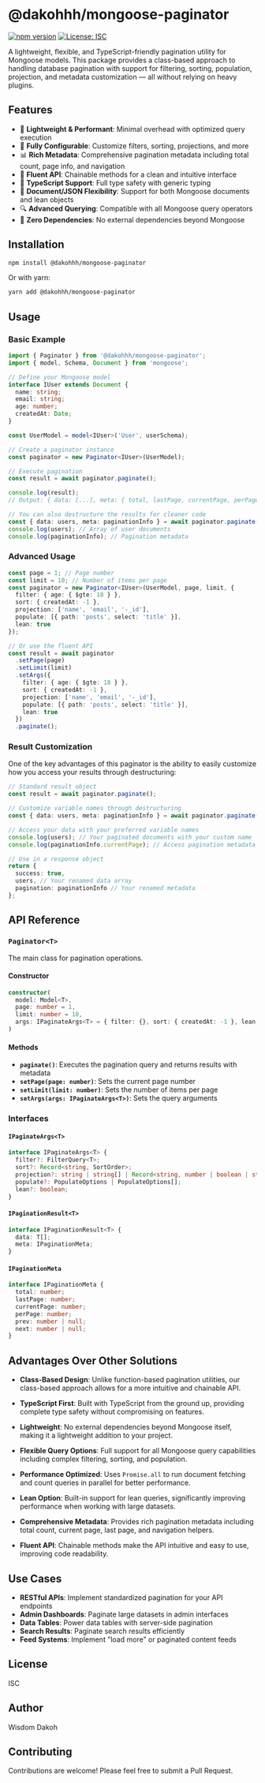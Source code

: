 # @dakohhh/mongoose-paginator

[![npm version](https://img.shields.io/npm/v/@dakohhh/mongoose-paginator.svg)](https://www.npmjs.com/package/@dakohhh/mongoose-paginator)
[![License: ISC](https://img.shields.io/badge/License-ISC-blue.svg)](https://opensource.org/licenses/ISC)

A lightweight, flexible, and TypeScript-friendly pagination utility for Mongoose models. This package provides a class-based approach to handling database pagination with support for filtering, sorting, population, projection, and metadata customization — all without relying on heavy plugins.

## Features

- 🚀 **Lightweight & Performant**: Minimal overhead with optimized query execution
- 🔧 **Fully Configurable**: Customize filters, sorting, projections, and more
- 📊 **Rich Metadata**: Comprehensive pagination metadata including total count, page info, and navigation
- 🧩 **Fluent API**: Chainable methods for a clean and intuitive interface
- 📝 **TypeScript Support**: Full type safety with generic typing
- 🔄 **Document/JSON Flexibility**: Support for both Mongoose documents and lean objects
- 🔍 **Advanced Querying**: Compatible with all Mongoose query operators
- 🧪 **Zero Dependencies**: No external dependencies beyond Mongoose

## Installation

```bash
npm install @dakohhh/mongoose-paginator
```

Or with yarn:

```bash
yarn add @dakohhh/mongoose-paginator
```

## Usage

### Basic Example

```typescript
import { Paginator } from '@dakohhh/mongoose-paginator';
import { model, Schema, Document } from 'mongoose';

// Define your Mongoose model
interface IUser extends Document {
  name: string;
  email: string;
  age: number;
  createdAt: Date;
}

const UserModel = model<IUser>('User', userSchema);

// Create a paginator instance
const paginator = new Paginator<IUser>(UserModel);

// Execute pagination
const result = await paginator.paginate();

console.log(result);
// Output: { data: [...], meta: { total, lastPage, currentPage, perPage, prev, next } }

// You can also destructure the results for cleaner code
const { data: users, meta: paginationInfo } = await paginator.paginate();
console.log(users); // Array of user documents
console.log(paginationInfo); // Pagination metadata
```

### Advanced Usage

```typescript
const page = 1; // Page number
const limit = 10; // Number of items per page
const paginator = new Paginator<IUser>(UserModel, page, limit, {
  filter: { age: { $gte: 18 } },
  sort: { createdAt: -1 },
  projection: ['name', 'email', '-_id'],
  populate: [{ path: 'posts', select: 'title' }],
  lean: true
});

// Or use the fluent API
const result = await paginator
  .setPage(page)
  .setLimit(limit)
  .setArgs({
    filter: { age: { $gte: 18 } },
    sort: { createdAt: -1 },
    projection: ['name', 'email', '-_id'],
    populate: [{ path: 'posts', select: 'title' }],
    lean: true
  })
  .paginate();
```

### Result Customization

One of the key advantages of this paginator is the ability to easily customize how you access your results through destructuring:

```typescript
// Standard result object
const result = await paginator.paginate();

// Customize variable names through destructuring
const { data: users, meta: paginationInfo } = await paginator.paginate();

// Access your data with your preferred variable names
console.log(users); // Your paginated documents with your custom name
console.log(paginationInfo.currentPage); // Access pagination metadata with your custom name

// Use in a response object
return {
  success: true,
  users, // Your renamed data array
  pagination: paginationInfo // Your renamed metadata
};
```

## API Reference

### `Paginator<T>`

The main class for pagination operations.

#### Constructor

```typescript
constructor(
  model: Model<T>,
  page: number = 1,
  limit: number = 10,
  args: IPaginateArgs<T> = { filter: {}, sort: { createdAt: -1 }, lean: true }
)
```

#### Methods

- **`paginate()`**: Executes the pagination query and returns results with metadata
- **`setPage(page: number)`**: Sets the current page number
- **`setLimit(limit: number)`**: Sets the number of items per page
- **`setArgs(args: IPaginateArgs<T>)`**: Sets the query arguments

### Interfaces

#### `IPaginateArgs<T>`

```typescript
interface IPaginateArgs<T> {
  filter?: FilterQuery<T>;
  sort?: Record<string, SortOrder>;
  projection?: string | string[] | Record<string, number | boolean | string | object>;
  populate?: PopulateOptions | PopulateOptions[];
  lean?: boolean;
}
```

#### `IPaginationResult<T>`

```typescript
interface IPaginationResult<T> {
  data: T[];
  meta: IPaginationMeta;
}
```

#### `IPaginationMeta`

```typescript
interface IPaginationMeta {
  total: number;
  lastPage: number;
  currentPage: number;
  perPage: number;
  prev: number | null;
  next: number | null;
}
```

## Advantages Over Other Solutions

- **Class-Based Design**: Unlike function-based pagination utilities, our class-based approach allows for a more intuitive and chainable API.

- **TypeScript First**: Built with TypeScript from the ground up, providing complete type safety without compromising on features.

- **Lightweight**: No external dependencies beyond Mongoose itself, making it a lightweight addition to your project.

- **Flexible Query Options**: Full support for all Mongoose query capabilities including complex filtering, sorting, and population.

- **Performance Optimized**: Uses `Promise.all` to run document fetching and count queries in parallel for better performance.

- **Lean Option**: Built-in support for lean queries, significantly improving performance when working with large datasets.

- **Comprehensive Metadata**: Provides rich pagination metadata including total count, current page, last page, and navigation helpers.

- **Fluent API**: Chainable methods make the API intuitive and easy to use, improving code readability.

## Use Cases

- **RESTful APIs**: Implement standardized pagination for your API endpoints
- **Admin Dashboards**: Paginate large datasets in admin interfaces
- **Data Tables**: Power data tables with server-side pagination
- **Search Results**: Paginate search results efficiently
- **Feed Systems**: Implement "load more" or paginated content feeds

## License

ISC

## Author

Wisdom Dakoh

## Contributing

Contributions are welcome! Please feel free to submit a Pull Request.
